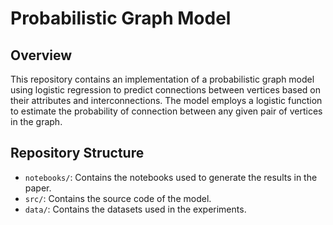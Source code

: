 
# Probabilistic Graph Model

## Overview
This repository contains an implementation of a probabilistic graph model using logistic regression to predict connections between vertices based on their attributes and interconnections. The model employs a logistic function to estimate the probability of connection between any given pair of vertices in the graph.

## Repository Structure

- `notebooks/`: Contains the notebooks used to generate the results in the paper.
- `src/`: Contains the source code of the model.
- `data/`: Contains the datasets used in the experiments.


